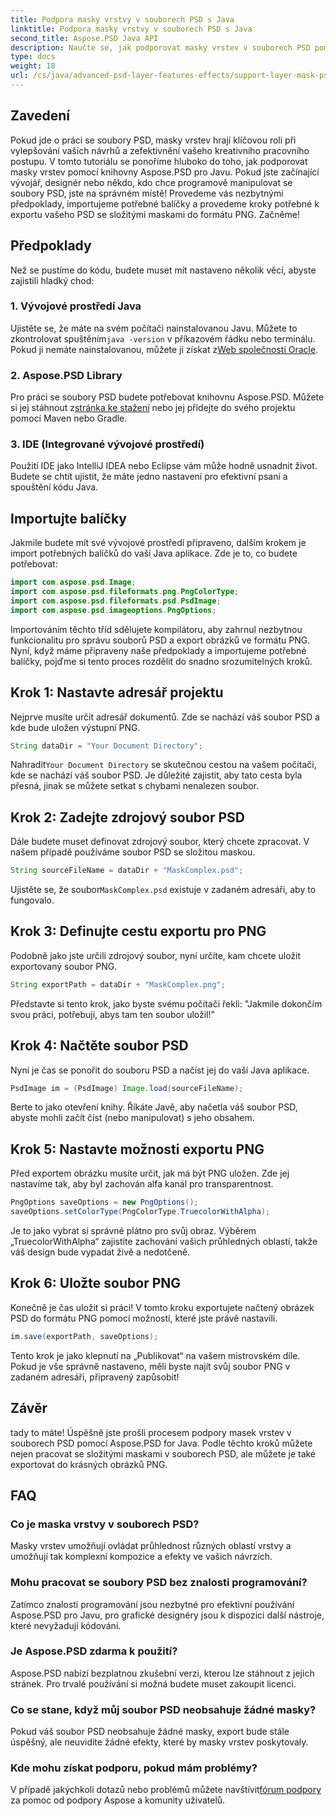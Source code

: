 ```yaml
---
title: Podpora masky vrstvy v souborech PSD s Java
linktitle: Podpora masky vrstvy v souborech PSD s Java
second_title: Aspose.PSD Java API
description: Naučte se, jak podporovat masky vrstev v souborech PSD pomocí Aspose.PSD for Java, prostřednictvím komplexního výukového programu krok za krokem.
type: docs
weight: 18
url: /cs/java/advanced-psd-layer-features-effects/support-layer-mask-psd-files/
---
```

## Zavedení
Pokud jde o práci se soubory PSD, masky vrstev hrají klíčovou roli při vylepšování vašich návrhů a zefektivnění vašeho kreativního pracovního postupu. V tomto tutoriálu se ponoříme hluboko do toho, jak podporovat masky vrstev pomocí knihovny Aspose.PSD pro Javu. Pokud jste začínající vývojář, designér nebo někdo, kdo chce programově manipulovat se soubory PSD, jste na správném místě! Provedeme vás nezbytnými předpoklady, importujeme potřebné balíčky a provedeme kroky potřebné k exportu vašeho PSD se složitými maskami do formátu PNG. Začněme!
## Předpoklady
Než se pustíme do kódu, budete muset mít nastaveno několik věcí, abyste zajistili hladký chod:
### 1. Vývojové prostředí Java
 Ujistěte se, že máte na svém počítači nainstalovanou Javu. Můžete to zkontrolovat spuštěním`java -version` v příkazovém řádku nebo terminálu. Pokud ji nemáte nainstalovanou, můžete ji získat z[Web společnosti Oracle](https://www.oracle.com/java/technologies/javase-jdk11-downloads.html).
### 2. Aspose.PSD Library
Pro práci se soubory PSD budete potřebovat knihovnu Aspose.PSD. Můžete si jej stáhnout z[stránka ke stažení](https://releases.aspose.com/psd/java/) nebo jej přidejte do svého projektu pomocí Maven nebo Gradle.
### 3. IDE (Integrované vývojové prostředí)
Použití IDE jako IntelliJ IDEA nebo Eclipse vám může hodně usnadnit život. Budete se chtít ujistit, že máte jedno nastavení pro efektivní psaní a spouštění kódu Java.
## Importujte balíčky
Jakmile budete mít své vývojové prostředí připraveno, dalším krokem je import potřebných balíčků do vaší Java aplikace. Zde je to, co budete potřebovat:
```java
import com.aspose.psd.Image;
import com.aspose.psd.fileformats.png.PngColorType;
import com.aspose.psd.fileformats.psd.PsdImage;
import com.aspose.psd.imageoptions.PngOptions;
```
Importováním těchto tříd sdělujete kompilátoru, aby zahrnul nezbytnou funkcionalitu pro správu souborů PSD a export obrázků ve formátu PNG.
Nyní, když máme připraveny naše předpoklady a importujeme potřebné balíčky, pojďme si tento proces rozdělit do snadno srozumitelných kroků.
## Krok 1: Nastavte adresář projektu

Nejprve musíte určit adresář dokumentů. Zde se nachází váš soubor PSD a kde bude uložen výstupní PNG.
```java
String dataDir = "Your Document Directory";
```
 Nahradit`Your Document Directory` se skutečnou cestou na vašem počítači, kde se nachází váš soubor PSD. Je důležité zajistit, aby tato cesta byla přesná, jinak se můžete setkat s chybami nenalezen soubor.
## Krok 2: Zadejte zdrojový soubor PSD

Dále budete muset definovat zdrojový soubor, který chcete zpracovat. V našem případě používáme soubor PSD se složitou maskou.
```java
String sourceFileName = dataDir + "MaskComplex.psd";
```
 Ujistěte se, že soubor`MaskComplex.psd` existuje v zadaném adresáři, aby to fungovalo. 
## Krok 3: Definujte cestu exportu pro PNG

Podobně jako jste určili zdrojový soubor, nyní určíte, kam chcete uložit exportovaný soubor PNG.
```java
String exportPath = dataDir + "MaskComplex.png";
```
Představte si tento krok, jako byste svému počítači řekli: "Jakmile dokončím svou práci, potřebuji, abys tam ten soubor uložil!"
## Krok 4: Načtěte soubor PSD

Nyní je čas se ponořit do souboru PSD a načíst jej do vaší Java aplikace.
```java
PsdImage im = (PsdImage) Image.load(sourceFileName);
```
Berte to jako otevření knihy. Říkáte Javě, aby načetla váš soubor PSD, abyste mohli začít číst (nebo manipulovat) s jeho obsahem.
## Krok 5: Nastavte možnosti exportu PNG

Před exportem obrázku musíte určit, jak má být PNG uložen. Zde jej nastavíme tak, aby byl zachován alfa kanál pro transparentnost.
```java
PngOptions saveOptions = new PngOptions();
saveOptions.setColorType(PngColorType.TruecolorWithAlpha);
```
Je to jako vybrat si správné plátno pro svůj obraz. Výběrem „TruecolorWithAlpha“ zajistíte zachování vašich průhledných oblastí, takže váš design bude vypadat živě a nedotčeně.
## Krok 6: Uložte soubor PNG

Konečně je čas uložit si práci! V tomto kroku exportujete načtený obrázek PSD do formátu PNG pomocí možností, které jste právě nastavili.
```java
im.save(exportPath, saveOptions);
```
Tento krok je jako klepnutí na „Publikovat“ na vašem mistrovském díle. Pokud je vše správně nastaveno, měli byste najít svůj soubor PNG v zadaném adresáři, připravený zapůsobit!
## Závěr
tady to máte! Úspěšně jste prošli procesem podpory masek vrstev v souborech PSD pomocí Aspose.PSD for Java. Podle těchto kroků můžete nejen pracovat se složitými maskami v souborech PSD, ale můžete je také exportovat do krásných obrázků PNG. 
## FAQ
### Co je maska vrstvy v souborech PSD?  
Masky vrstev umožňují ovládat průhlednost různých oblastí vrstvy a umožňují tak komplexní kompozice a efekty ve vašich návrzích.
### Mohu pracovat se soubory PSD bez znalosti programování?  
Zatímco znalosti programování jsou nezbytné pro efektivní používání Aspose.PSD pro Javu, pro grafické designéry jsou k dispozici další nástroje, které nevyžadují kódování.
### Je Aspose.PSD zdarma k použití?  
Aspose.PSD nabízí bezplatnou zkušební verzi, kterou lze stáhnout z jejich stránek. Pro trvalé používání si možná budete muset zakoupit licenci.
### Co se stane, když můj soubor PSD neobsahuje žádné masky?  
Pokud váš soubor PSD neobsahuje žádné masky, export bude stále úspěšný, ale neuvidíte žádné efekty, které by masky vrstev poskytovaly.
### Kde mohu získat podporu, pokud mám problémy?  
 V případě jakýchkoli dotazů nebo problémů můžete navštívit[fórum podpory](https://forum.aspose.com/c/psd/34) za pomoc od podpory Aspose a komunity uživatelů.